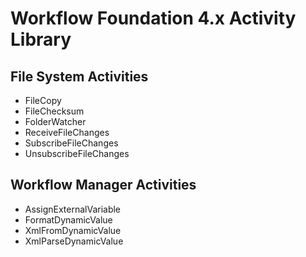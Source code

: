 # Workflow Foundation 4.x Activity Library

## File System Activities

* FileCopy 
* FileChecksum
* FolderWatcher
* ReceiveFileChanges
* SubscribeFileChanges
* UnsubscribeFileChanges

## Workflow Manager Activities

* AssignExternalVariable
* FormatDynamicValue
* XmlFromDynamicValue
* XmlParseDynamicValue
